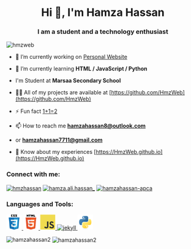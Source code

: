 <h1 align="center">Hi 👋, I'm Hamza Hassan</h1>
<h3 align="center">I am a student and a technology enthusiast</h3>

<p align="left"> <img src="https://komarev.com/ghpvc/?username=hmzweb&label=Profile%20views&color=0e75b6&style=flat" alt="hmzweb" /> </p>

- 🔭 I’m currently working on [Personal Website](https://github.com/HmzWeb/HmzWeb.github.io)

- 🌱 I’m currently learning **HTML / JavaScript / Python**

- I'm Student at **Marsaa Secondary School**

- 👨‍💻 All of my projects are available at [https://github.com/HmzWeb](https://github.com/HmzWeb)

- ⚡ Fun fact [1+1=2](1+1=2)

- 📫 How to reach me **hamzahassan8@outlook.com**

- or **hamzahassan7711@gmail.com**

- 📄 Know about my experiences [https://HmzWeb.github.io](https://HmzWeb.github.io)

<h3 align="left">Connect with me:</h3>
<p align="left">
<a href="https://dev.to/hmzhassan" target="blank"><img align="center" src="https://raw.githubusercontent.com/rahuldkjain/github-profile-readme-generator/master/src/images/icons/Social/devto.svg" alt="hmzhassan" height="30" width="40" /></a>
<a href="https://instagram.com/hamza.ali.hassan_" target="blank"><img align="center" src="https://raw.githubusercontent.com/rahuldkjain/github-profile-readme-generator/master/src/images/icons/Social/instagram.svg" alt="hamza.ali.hassan_" height="30" width="40" /></a>
<a href="https://www.youtube.com/c/hamzahassan-apca" target="blank"><img align="center" src="https://raw.githubusercontent.com/rahuldkjain/github-profile-readme-generator/master/src/images/icons/Social/youtube.svg" alt="hamzahassan-apca" height="30" width="40" /></a>
</p>

<h3 align="left">Languages and Tools:</h3>
<p align="left"> <a href="https://www.w3schools.com/css/" target="_blank" rel="noreferrer"> <img src="https://raw.githubusercontent.com/devicons/devicon/master/icons/css3/css3-original-wordmark.svg" alt="css3" width="40" height="40"/> </a> <a href="https://www.w3.org/html/" target="_blank" rel="noreferrer"> <img src="https://raw.githubusercontent.com/devicons/devicon/master/icons/html5/html5-original-wordmark.svg" alt="html5" width="40" height="40"/> </a> <a href="https://developer.mozilla.org/en-US/docs/Web/JavaScript" target="_blank" rel="noreferrer"> <img src="https://raw.githubusercontent.com/devicons/devicon/master/icons/javascript/javascript-original.svg" alt="javascript" width="40" height="40"/> </a> <a href="https://jekyllrb.com/" target="_blank" rel="noreferrer"> <img src="https://www.vectorlogo.zone/logos/jekyllrb/jekyllrb-icon.svg" alt="jekyll" width="40" height="40"/> </a> <a href="https://www.python.org" target="_blank" rel="noreferrer"> <img src="https://raw.githubusercontent.com/devicons/devicon/master/icons/python/python-original.svg" alt="python" width="40" height="40"/> </a> </p>

<p><img align="left" src="https://github-readme-stats.vercel.app/api/top-langs?username=hamzahassan2&show_icons=true&locale=en&layout=compact" alt="hamzahassan2" /></p>

<p>&nbsp;<img align="center" src="https://github-readme-stats.vercel.app/api?username=hamzahassan2&show_icons=true&locale=en" alt="hamzahassan2" /></p>
